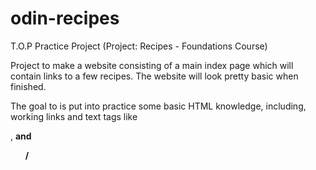 # odin-recipes
T.O.P Practice Project (Project: Recipes - Foundations Course)

Project to make a website consisting of a main index page which will contain links to a few recipes. The website will look pretty basic when finished. 

The goal to is put into practice some basic HTML knowledge, including, working links and text tags like <p>, <strong> and <ul>/<ol>